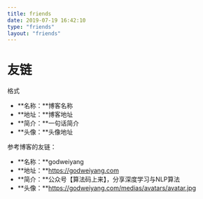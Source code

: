 ```yaml
---
title: friends
date: 2019-07-19 16:42:10
type: "friends"
layout: "friends"
---
```


# 友链
格式
* **名称：**博客名称
* **地址：**博客地址
* **简介：**一句话简介
* **头像：**头像地址

参考博客的友链：
* **名称：**godweiyang
* **地址：**https://godweiyang.com
* **简介：**公众号【算法码上来】，分享深度学习与NLP算法
* **头像：**https://godweiyang.com/medias/avatars/avatar.jpg
